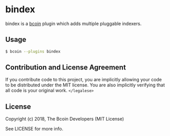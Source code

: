 # bindex

bindex is a [bcoin][bcoin] plugin which adds multiple pluggable indexers.

## Usage

``` bash
$ bcoin --plugins bindex
```

## Contribution and License Agreement

If you contribute code to this project, you are implicitly allowing your code
to be distributed under the MIT license. You are also implicitly verifying that
all code is your original work. `</legalese>`

## License

Copyright (c) 2018, The Bcoin Developers (MIT License)

See LICENSE for more info.

[bcoin]: https://github.com/bcoin-org/bcoin

